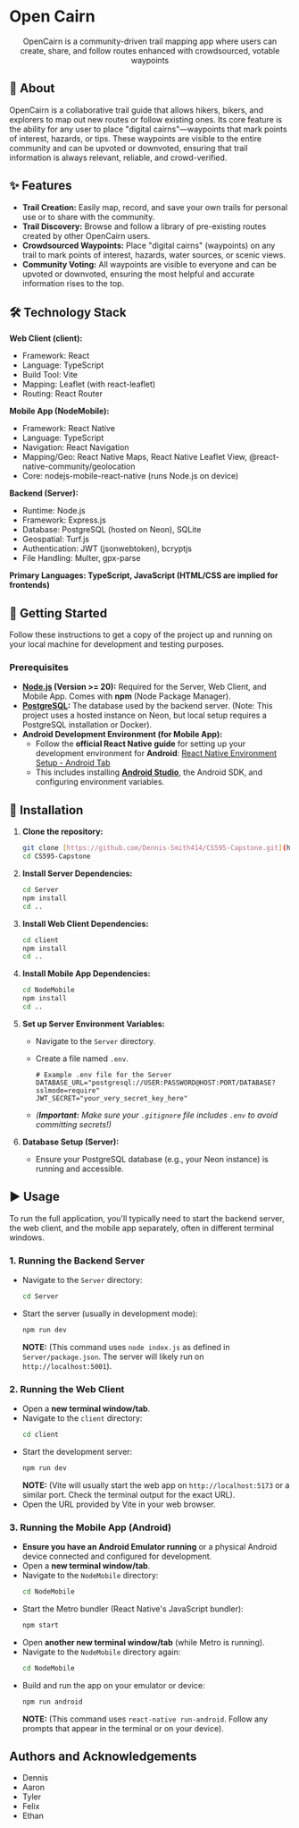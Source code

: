 # Open Cairn

<p align="center">
  OpenCairn is a community-driven trail mapping app where users can create, share, and 
  follow routes enhanced with crowdsourced, votable waypoints 
</p>

## 📖 About

OpenCairn is a collaborative trail guide that allows hikers, bikers, and explorers to map out new routes or follow existing ones. Its core feature is the ability for any user to place "digital cairns"—waypoints that mark points of interest, hazards, or tips. These waypoints are visible to the entire community and can be upvoted or downvoted, ensuring that trail information is always relevant, reliable, and crowd-verified.

## ✨ Features

* **Trail Creation:** Easily map, record, and save your own trails for personal use or to share with the community.
* **Trail Discovery:** Browse and follow a library of pre-existing routes created by other OpenCairn users.
* **Crowdsourced Waypoints:** Place "digital cairns" (waypoints) on any trail to mark points of interest, hazards, water sources, or scenic views.
* **Community Voting:** All waypoints are visible to everyone and can be upvoted or downvoted, ensuring the most helpful and accurate information rises to the top.

## 🛠️ Technology Stack

**Web Client (client):** 
* Framework: React
* Language: TypeScript
* Build Tool: Vite
* Mapping: Leaflet (with react-leaflet)
* Routing: React Router

**Mobile App (NodeMobile):**
* Framework: React Native
* Language: TypeScript
* Navigation: React Navigation
* Mapping/Geo: React Native Maps, React Native Leaflet View, @react-native-community/geolocation
* Core: nodejs-mobile-react-native (runs Node.js on device)

**Backend (Server):**
* Runtime: Node.js
* Framework: Express.js
* Database: PostgreSQL (hosted on Neon), SQLite
* Geospatial: Turf.js
* Authentication: JWT (jsonwebtoken), bcryptjs
* File Handling: Multer, gpx-parse

**Primary Languages: TypeScript, JavaScript (HTML/CSS are implied for frontends)**

## 🚀 Getting Started

Follow these instructions to get a copy of the project up and running on your local machine for development and testing purposes.


### Prerequisites

* **[Node.js](https://nodejs.org/) (Version >= 20):** Required for the Server, Web Client, and Mobile App. Comes with **npm** (Node Package Manager).
* **[PostgreSQL](https://www.postgresql.org/):** The database used by the backend server. (Note: This project uses a hosted instance on Neon, but local setup requires a PostgreSQL installation or Docker).
* **Android Development Environment (for Mobile App):**
    * Follow the **official React Native guide** for setting up your development environment for **Android**: [React Native Environment Setup - Android Tab](https://reactnative.dev/docs/environment-setup?os=linux&platform=android)
    * This includes installing **[Android Studio](https://developer.android.com/studio)**, the Android SDK, and configuring environment variables.

## 💾 Installation

1.  **Clone the repository:**
    ```sh
    git clone [https://github.com/Dennis-Smith414/CS595-Capstone.git](https://github.com/Dennis-Smith414/CS595-Capstone.git)
    cd CS595-Capstone 
    ```

2.  **Install Server Dependencies:**
    ```sh
    cd Server
    npm install
    cd .. 
    ```

3.  **Install Web Client Dependencies:**
    ```sh
    cd client
    npm install
    cd ..
    ```

4.  **Install Mobile App Dependencies:**
    ```sh
    cd NodeMobile
    npm install
    cd ..
    ```

5.  **Set up Server Environment Variables:**
    * Navigate to the `Server` directory.
    * Create a file named `.env`.
  
        ```env
        # Example .env file for the Server
        DATABASE_URL="postgresql://USER:PASSWORD@HOST:PORT/DATABASE?sslmode=require" 
        JWT_SECRET="your_very_secret_key_here"
        ```
    * *(**Important:** Make sure your `.gitignore` file includes `.env` to avoid committing secrets!)*

6.  **Database Setup (Server):**
    * Ensure your PostgreSQL database (e.g., your Neon instance) is running and accessible.

## ▶️ Usage

To run the full application, you'll typically need to start the backend server, the web client, and the mobile app separately, often in different terminal windows.

### 1. Running the Backend Server

* Navigate to the `Server` directory:
    ```sh
    cd Server
    ```
* Start the server (usually in development mode):
    ```sh
    npm run dev 
    ```
    **NOTE:** (This command uses `node index.js` as defined in `Server/package.json`. The server will likely run on `http://localhost:5001`).

### 2. Running the Web Client

* Open a **new terminal window/tab**.
* Navigate to the `client` directory:
    ```sh
    cd client
    ```
* Start the development server:
    ```sh
    npm run dev
    ```
    **NOTE:** (Vite will usually start the web app on `http://localhost:5173` or a similar port. Check the terminal output for the exact URL).
* Open the URL provided by Vite in your web browser.

### 3. Running the Mobile App (Android)

* **Ensure you have an Android Emulator running** or a physical Android device connected and configured for development.
* Open a **new terminal window/tab**.
* Navigate to the `NodeMobile` directory:
    ```sh
    cd NodeMobile
    ```
* Start the Metro bundler (React Native's JavaScript bundler):
    ```sh
    npm start
    ```
* Open **another new terminal window/tab** (while Metro is running).
* Navigate to the `NodeMobile` directory again:
    ```sh
    cd NodeMobile
    ```
* Build and run the app on your emulator or device:
    ```sh
    npm run android
    ```
    **NOTE:** (This command uses `react-native run-android`. Follow any prompts that appear in the terminal or on your device).

## Authors and Acknowledgements

* Dennis
* Aaron
* Tyler
* Felix
* Ethan

